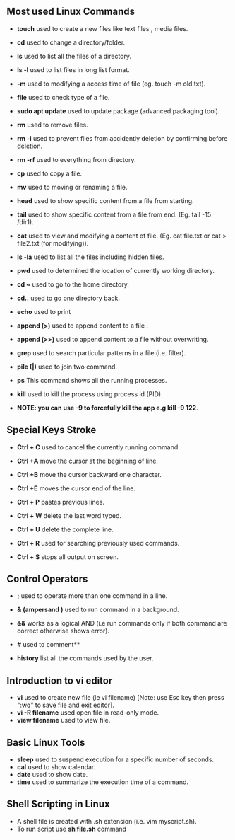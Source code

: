 ## Most used Linux Commands

-   **touch** used to create a new files like text files , media files.

-   **cd** used to change a directory/folder.

-   **ls** used to list all the files of a directory.

-   **ls -l** used to list files in long list format.

-   **-m** used to modifying a access time of file (eg. touch -m
    old.txt).

-   **file** used to check type of a file.

-   **sudo apt update** used to update package (advanced packaging tool).

-   **rm** used to remove files.

-   **rm -i** used to prevent files from accidently deletion by
    confirming before deletion.

-   **rm -rf** used to everything from directory.

-   **cp** used to copy a file.

-   **mv** used to moving or renaming a file.

-   **head** used to show specific content from a file from starting.

-   **tail** used to show specific content from a file from end. (Eg. tail -15 /dir1).

-   **cat** used to view and modifying a content of file. (Eg. cat file.txt or cat \> file2.txt (for modifying)).

-   **ls -la** used to list all the files including hidden files.

-   **pwd** used to determined the location of currently working  directory.

-   **cd \~** used to go to the home directory.

-   **cd..** used to go one directory back.

-   **echo** used to print

-   **append (>)** used to append content to a file .

-   **append (>>)** used to append content to a file without overwriting.
-   **grep** used to search particular patterns in a file (i.e. filter).
-   **pile (|)** used to join two command.
-   **ps** This command shows all the running processes.
-   **kill**  used to kill the process using process id (PID).
-   **NOTE: you can use -9 to forcefully kill the app e.g kill -9 122**.
  

## Special Keys Stroke

-   **Ctrl + C** used to cancel the currently running command.

-   **Ctrl +A** move the cursor at the beginning of line.

-   **Ctrl +B** move the cursor backward one character.

-   **Ctrl +E** moves the cursor end of the line.

-   **Ctrl + P** pastes previous lines.

-   **Ctrl + W** delete the last word typed.

-   **Ctrl + U** delete the complete line.

-   **Ctrl + R** used for searching previously used commands.

-   **Ctrl + S** stops all output on screen.

## Control Operators

-   **;** used to operate more than one command in a line.

-   **& (ampersand )** used to run command in a background.

-   **&&** works as a logical AND (i.e run commands only if both command are correct otherwise shows error).

-   **#** used to comment**

-   **history** list all the commands used by the user.

## Introduction to vi editor

- **vi** used to create new file (ie vi filename) [Note: use  Esc key then press ":wq" to save file and exit editor].
- **vi -R filename** used open file in read-only mode.
- **view filename** used to view file.
   

## Basic Linux Tools

-   **sleep**  used to suspend execution for a specific number of seconds.
-   **cal** used to show calendar.
-   **date** used to show date.
-   **time**  used to summarize the execution time of a command.
  
## Shell Scripting in Linux
-  A shell file is created with .sh extension (i.e. vim myscript.sh).
-  To run script use   **sh file.sh** command


